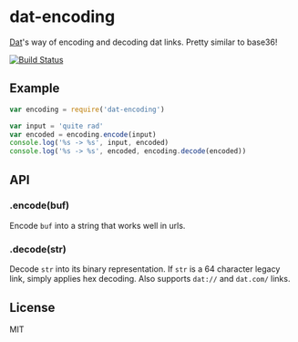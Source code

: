 
# dat-encoding

[Dat](http://dat-data.com/)'s way of encoding and decoding dat links. Pretty similar to base36!

[![Build Status](https://travis-ci.org/juliangruber/dat-encoding.svg?branch=master)](https://travis-ci.org/juliangruber/dat-encoding)

## Example

```js
var encoding = require('dat-encoding')

var input = 'quite rad'
var encoded = encoding.encode(input)
console.log('%s -> %s', input, encoded)
console.log('%s -> %s', encoded, encoding.decode(encoded))
```

## API

### .encode(buf)

Encode `buf` into a string that works well in urls.

### .decode(str)

Decode `str` into its binary representation. If `str` is a 64 character legacy link, simply applies hex decoding. Also supports `dat://` and `dat.com/` links.

## License

MIT
